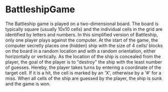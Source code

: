 # BattleshipGame

The Battleship game is played on a two-dimensional board. The board is typically square
(usually 10x10 cells) and the individual cells in the grid are identified by letters and
numbers. In this simplified version of Battleship, only one player plays against the computer.
At the start of the game, the computer secretly places one (hidden) ship with the size of 4 cells/
blocks on the board in a random location and with a random orientation, either horizontally or
vertically. As the location of the ship is concealed from the player, the goal of the player is to
"destroy" the ship with the least number of guesses. Hereby, the player takes turns by
entering a coordinate of the target cell. If it is a hit, the cell is marked by an 'X', otherwise by a
'#' for a miss. When all cells of the ship are guessed by the player, the ship is sunk and the
game is won.
